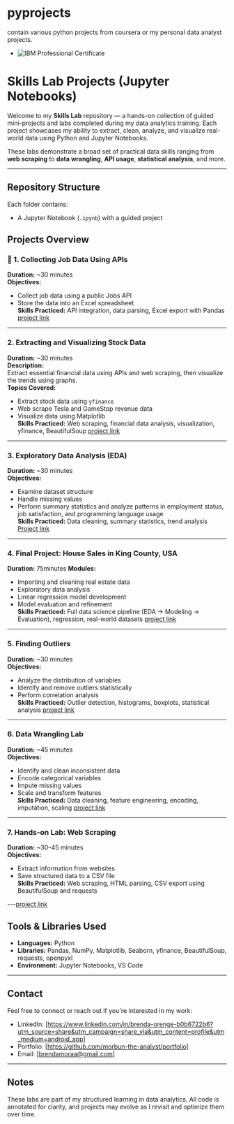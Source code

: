 # pyprojects
contain various python projects from coursera or my personal data analyst projects.
- ![IBM Professional Certificate](https://www.credly.com/badges/d39cbad2-0943-4ff1-9ebc-d186499de81d)
#  Skills Lab Projects (Jupyter Notebooks)

Welcome to my **Skills Lab** repository — a hands-on collection of guided mini-projects and labs completed during my data analytics training. Each project showcases my ability to extract, clean, analyze, and visualize real-world data using Python and Jupyter Notebooks.

These labs demonstrate a broad set of practical data skills ranging from **web scraping** to **data wrangling**, **API usage**, **statistical analysis**, and more.

---

##  Repository Structure

Each folder contains:
- A Jupyter Notebook (`.ipynb`) with a guided project

##  Projects Overview

### 📄 1. Collecting Job Data Using APIs
**Duration:** ~30 minutes  
**Objectives:**  
- Collect job data using a public Jobs API  
- Store the data into an Excel spreadsheet  
**Skills Practiced:** API integration, data parsing, Excel export with Pandas
  [project link](https://github.com/morbun-the-analyst/pyprojects/blob/main/Collecting_job_data_using_APIs-Lab.ipynb)
---

### 2. Extracting and Visualizing Stock Data
**Duration:** ~30 minutes  
**Description:**  
Extract essential financial data using APIs and web scraping, then visualize the trends using graphs.  
**Topics Covered:**  
- Extract stock data using `yfinance`  
- Web scrape Tesla and GameStop revenue data  
- Visualize data using Matplotlib  
**Skills Practiced:** Web scraping, financial data analysis, visualization, yfinance, BeautifulSoup
[project link](https://github.com/morbun-the-analyst/pyprojects/blob/main/Final%20Assignment.ipynb)
---

### 3. Exploratory Data Analysis (EDA)
**Duration:** ~30 minutes  
**Objectives:**  
- Examine dataset structure  
- Handle missing values  
- Perform summary statistics and analyze patterns in employment status, job satisfaction, and programming language usage  
**Skills Practiced:** Data cleaning, summary statistics, trend analysis
[Project link](https://github.com/morbun-the-analyst/pyprojects/blob/main/Hands-on%20Lab%20Exploratory%20Data%20Analysis.ipynb)
---

### 4. Final Project: House Sales in King County, USA
**Duration:** 75minutes
**Modules:**  
- Importing and cleaning real estate data  
- Exploratory data analysis  
- Linear regression model development  
- Model evaluation and refinement  
**Skills Practiced:** Full data science pipeline (EDA → Modeling → Evaluation), regression, real-world datasets
[project link](https://github.com/morbun-the-analyst/pyprojects/blob/main/House_Sales_in_King_Count_USA%20(1).ipynb)
---

### 5. Finding Outliers
**Duration:** ~30 minutes  
**Objectives:**  
- Analyze the distribution of variables  
- Identify and remove outliers statistically  
- Perform correlation analysis  
**Skills Practiced:** Outlier detection, histograms, boxplots, statistical analysis
[project link](https://github.com/morbun-the-analyst/pyprojects/blob/main/Lab%2012%20Finding%20Outliers.ipynb)
---

### 6. Data Wrangling Lab
**Duration:** ~45 minutes  
**Objectives:**  
- Identify and clean inconsistent data  
- Encode categorical variables  
- Impute missing values  
- Scale and transform features  
**Skills Practiced:** Data cleaning, feature engineering, encoding, imputation, scaling
  [project link](https://github.com/morbun-the-analyst/pyprojects/blob/main/M2DataWrangling-lab-v2.ipynb)
---

### 7. Hands-on Lab: Web Scraping
**Duration:** ~30–45 minutes  
**Objectives:**  
- Extract information from websites  
- Save structured data to a CSV file  
**Skills Practiced:** Web scraping, HTML parsing, CSV export using BeautifulSoup and requests

---[project link](https://github.com/morbun-the-analyst/pyprojects/blob/main/Web-Scraping-Lab.ipynb)

## Tools & Libraries Used

- **Languages:** Python
- **Libraries:** Pandas, NumPy, Matplotlib, Seaborn, yfinance, BeautifulSoup, requests, openpyxl
- **Environment:** Jupyter Notebooks, VS Code

---

## Contact

Feel free to connect or reach out if you're interested in my work:

- LinkedIn: [https://www.linkedin.com/in/brenda-orenge-b0b6722b6?utm_source=share&utm_campaign=share_via&utm_content=profile&utm_medium=android_app]
- Portfolio: [https://github.com/morbun-the-analyst/portfolio]
- Email: [brendamoraa@gmail.com]

---

## Notes

These labs are part of my structured learning in data analytics. All code is annotated for clarity, and projects may evolve as I revisit and optimize them over time.
